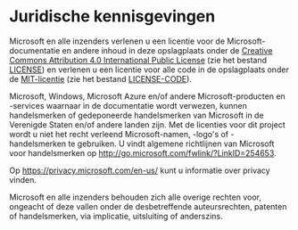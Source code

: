 # <a name="legal-notices"></a>Juridische kennisgevingen
Microsoft en alle inzenders verlenen u een licentie voor de Microsoft-documentatie en andere inhoud in deze opslagplaats onder de [Creative Commons Attribution 4.0 International Public License](https://creativecommons.org/licenses/by/4.0/legalcode) (zie het bestand [LICENSE](LICENSE)) en verlenen u een licentie voor alle code in de opslagplaats onder de [MIT-licentie](https://opensource.org/licenses/MIT) (zie het bestand [LICENSE-CODE](LICENSE-CODE)).

Microsoft, Windows, Microsoft Azure en/of andere Microsoft-producten en -services waarnaar in de documentatie wordt verwezen, kunnen handelsmerken of gedeponeerde handelsmerken van Microsoft in de Verenigde Staten en/of andere landen zijn.
Met de licenties voor dit project wordt u niet het recht verleend Microsoft-namen, -logo's of -handelsmerken te gebruiken.
U vindt algemene richtlijnen van Microsoft voor handelsmerken op http://go.microsoft.com/fwlink/?LinkID=254653.

Op https://privacy.microsoft.com/en-us/ kunt u informatie over privacy vinden.

Microsoft en alle inzenders behouden zich alle overige rechten voor, ongeacht of deze vallen onder de desbetreffende auteursrechten, patenten of handelsmerken, via implicatie, uitsluiting of anderszins.